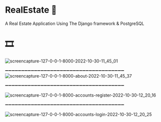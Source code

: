 # RealEstate 🌆
A Real Estate Application Using The Django framework &amp; PostgreSQL
# 🎞


![screencapture-127-0-0-1-8000-2022-10-30-11_45_01](https://user-images.githubusercontent.com/88139550/198865881-98659feb-0d8d-4936-b013-4cf762a4c481.png)

➖➖➖➖➖➖➖➖➖➖➖➖➖➖➖➖➖➖➖➖➖➖➖➖➖➖➖➖➖➖➖➖➖➖➖➖➖
![screencapture-127-0-0-1-8000-about-2022-10-30-11_45_37](https://user-images.githubusercontent.com/88139550/198866006-a12db0e9-00af-44f7-84eb-07c1a6bd440c.png)

➖➖➖➖➖➖➖➖➖➖➖➖➖➖➖➖➖➖➖➖➖➖➖➖➖➖➖➖➖➖➖➖➖➖➖➖➖

![screencapture-127-0-0-1-8000-accounts-register-2022-10-30-12_20_16](https://user-images.githubusercontent.com/88139550/198866236-f790a291-1efd-4ee2-a1ab-b9ce2050ae1c.png)

➖➖➖➖➖➖➖➖➖➖➖➖➖➖➖➖➖➖➖➖➖➖➖➖➖➖➖➖➖➖➖➖➖➖➖➖➖

![screencapture-127-0-0-1-8000-accounts-login-2022-10-30-12_20_25](https://user-images.githubusercontent.com/88139550/198866252-f1c3c5f5-668e-42bd-9bd1-7b59f0f9c50d.png)
